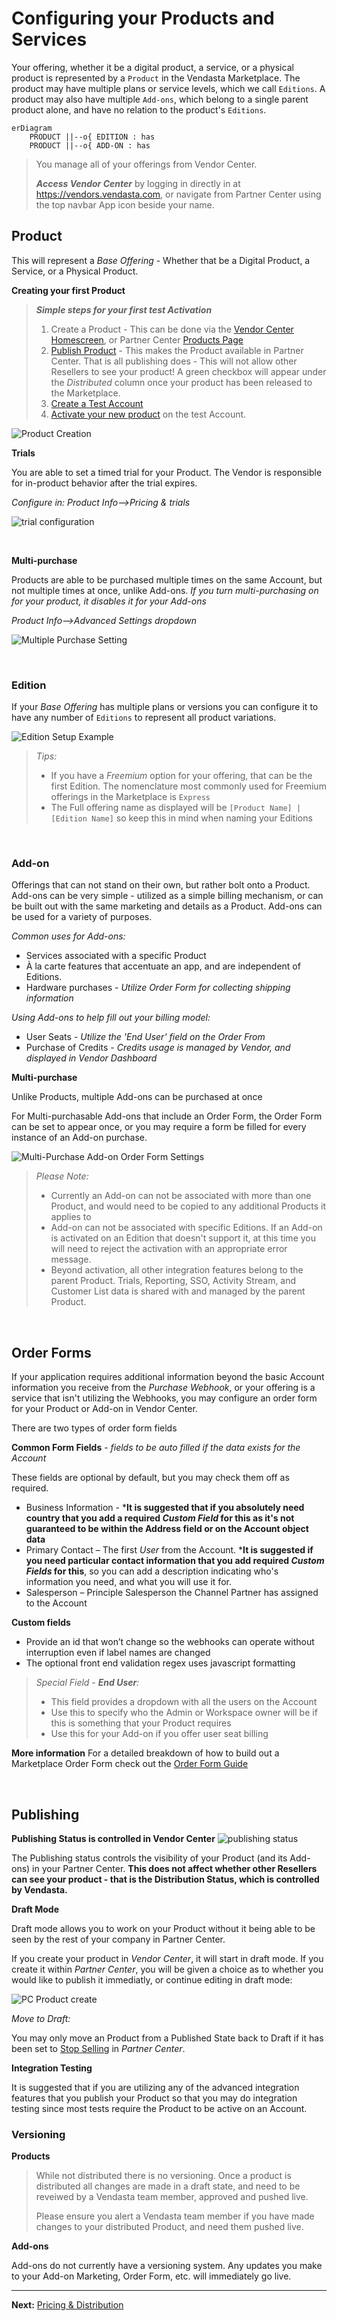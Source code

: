 # Configuring your Products and Services

Your offering, whether it be a digital product, a service, or a physical product is represented by a `Product` in the Vendasta Marketplace. The product may have multiple plans or service levels, which we call `Editions`. A product may also have multiple `Add-ons`, which belong to a single parent product alone, and have no relation to the product's `Editions`.

``` mermaid
erDiagram
    PRODUCT ||--o{ EDITION : has
    PRODUCT ||--o{ ADD-ON : has
```

<!-- theme: info -->
>You manage all of your offerings from Vendor Center.  
>
>_**Access Vendor Center**_ by logging in directly in at <a href="https://vendors.vendasta.com" target="_blank">https://vendors.vendasta.com</a>, or navigate from Partner Center using the top navbar App icon beside your name.

## Product

This will represent a _Base Offering_ - Whether that be a Digital Product, a Service, or a Physical Product.

**Creating your first Product**

<!-- theme: info -->
>_**Simple steps for your first test Activation**_
>1. Create a Product - This can be done via the [Vendor Center Homescreen](https://vendors.vendasta.com), or Partner Center [Products Page](https://partners.vendasta.com/marketplace/manage-products)
>2. [Publish Product](./offerings.md#publishing) - This makes the Product available in Partner Center. That is all publishing does - This will not allow other Resellers to see your product! A green checkbox will appear under the _Distributed_ column once your product has been released to the Marketplace.
>3. [Create a Test Account](https://partners.vendasta.com/business/search)
>4. [Activate your new product](https://support.vendasta.com/hc/en-us/articles/4406958134807-Activate-products-for-your-customers) on the test Account.

![Product Creation](../../assets/images/getting_started/product_creation.png)

**Trials**

You are able to set a timed trial for your Product. The Vendor is responsible for in-product behavior after the trial expires.

_Configure in: Product Info-->Pricing & trials_

![trial configuration](../../assets/images/getting_started/VendorCenter_TrialConfig.png)

&nbsp;

**Multi-purchase**

Products are able to be purchased multiple times on the same Account, but not multiple times at once, unlike Add-ons. _If you turn multi-purchasing on for your product, it disables it for your Add-ons_

_Product Info-->Advanced Settings dropdown_

![Multiple Purchase Setting](../../assets/images/getting_started/VendorCenter_MultiPurchase.png)

&nbsp;

### Edition

If your _Base Offering_ has multiple plans or versions you can configure it to have any number of `Editions` to represent all product variations.

![Edition Setup Example](../../assets/images/getting_started/edition_configuration.png)

<!-- theme: info -->
>_Tips:_
>* If you have a _Freemium_ option for your offering, that can be the first Edition. The nomenclature most commonly used for Freemium offerings in the Marketplace is `Express`
>* The Full offering name as displayed will be `[Product Name] | [Edition Name]` so keep this in mind when naming your Editions

&nbsp;

### Add-on

Offerings that can not stand on their own, but rather bolt onto a Product. Add-ons can be very simple - utilized as a simple billing mechanism, or can be built out with the same marketing and details as a Product. Add-ons can be used for a variety of purposes. 

_Common uses for Add-ons:_
* Services associated with a specific Product
* À la carte features that accentuate an app, and are independent of Editions.
* Hardware purchases - _Utilize Order Form for collecting shipping information_

_Using Add-ons to help fill out your billing model:_
* User Seats - _Utilize the 'End User' field on the Order From_
* Purchase of Credits - _Credits usage is managed by Vendor, and displayed in Vendor Dashboard_


**Multi-purchase**

Unlike Products, multiple Add-ons can be purchased at once

For Multi-purchasable Add-ons that include an Order Form, the Order Form can be set to appear once, or you may require a form be filled for every instance of an Add-on purchase.

![Multi-Purchase Add-on Order Form Settings](../../assets/images/getting_started/VendorCenter_Addon_Multipurchase.png)

<!-- theme: warning -->
>_Please Note:_
>
>* Currently an Add-on can not be associated with more than one Product, and would need to be copied to any additional Products it applies to
>* Add-on can not be associated with specific Editions. If an Add-on is activated on an Edition that doesn't support it, at this time you will need to reject the activation with an appropriate error message.
>* Beyond activation, all other integration features belong to the parent Product. Trials, Reporting, SSO, Activity Stream, and Customer List data is shared with and managed by the parent Product.

&nbsp;

## Order Forms

If your application requires additional information beyond the basic Account information you receive from the _Purchase Webhook_, or your offering is a service that isn't utilizing the Webhooks, you may configure an order form for your Product or Add-on in Vendor Center.

There are two types of order form fields

**Common Form Fields** - _fields to be auto filled if the data exists for the Account_

These fields are optional by default, but you may check them off as required.

* Business Information - ***It is suggested that if you absolutely need country that you add a required _Custom Field_ for this as it's not guaranteed to be within the Address field or on the Account object data**
* Primary Contact – The first *User* from the Account. ***It is suggested if you need particular contact information that you add required _Custom Fields_ for this**, so you can add a description indicating who's information you need, and what you will use it for.
* Salesperson – Principle Salesperson the Channel Partner has assigned to the Account

**Custom fields**

* Provide an id that won’t change so the webhooks can operate without interruption even if label names are changed
* The optional front end validation regex uses javascript formatting

<!-- theme: info -->
>_Special Field - **End User**:_
>* This field provides a dropdown with all the users on the Account
>* Use this to specify who the Admin or Workspace owner will be if this is something that your Product requires
>* Use this for your Add-on if you offer user seat billing

**More information** 
For a detailed breakdown of how to build out a Marketplace Order Form check out the [Order Form Guide](https://docs.google.com/document/d/1kYCSYxcSu650aWa9fhaQnDEFiXP1jiPGdShtKK8kO80/edit?usp=sharing)

&nbsp;

## Publishing

**Publishing Status is controlled in Vendor Center**
![publishing status](../../assets/images/getting_started/publishing_status.png)

The Publishing status controls the visibility of your Product (and its Add-ons) in your Partner Center. **This does not affect whether other Resellers can see your product - that is the Distribution Status, which is controlled by Vendasta.**

**Draft Mode**

Draft mode allows you to work on your Product without it being able to be seen by the rest of your company in Partner Center. 


If you create your product in _Vendor Center_, it will start in draft mode. If you create it within _Partner Center_, you will be given a choice as to whether you would like to publish it immediatly, or continue editing in draft mode:

![PC Product create](../../assets/images/getting_started/pc_product_create.png)


_Move to Draft:_

 You may only move an Product from a Published State back to Draft if it has been set to [Stop Selling](https://support.vendasta.com/hc/en-us/articles/4406952901015#h_cf09ba71-da66-4723-8b6d-b0072f540079) in _Partner Center_. 

**Integration Testing**

It is suggested that if you are utilizing any of the advanced integration features that you publish your Product so that you may do integration testing since most tests require the Product to be active on an Account.


### Versioning
**Products**
<!-- theme: warning -->
>While not distributed there is no versioning. Once a product is distributed all changes are made in a draft state, and need to be reveiwed by a Vendasta team member, approved and pushed live. 
>
>Please ensure you alert a Vendasta team member if you have made changes to your distributed Product, and need them pushed live.

**Add-ons**

Add-ons do not currently have a versioning system. Any updates you make to your Add-on Marketing, Order Form, etc. will immediately go live.

---

**Next:** [Pricing & Distribution](https://developers.vendasta.com/vendor/ZG9jOjIxMDYwOTE0-pricing-and-distribution)